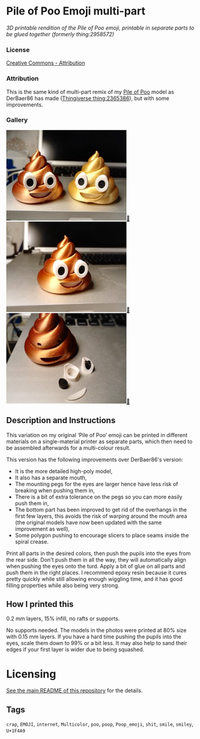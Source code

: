 # Pile of Poo Emoji multi-part
*3D printable rendition of the Pile of Poo emoji, printable in separate parts to be glued together (formerly thing:2958572)*

### License
[Creative Commons - Attribution](https://creativecommons.org/licenses/by/4.0/)

### Attribution
This is the same kind of multi-part remix of my [Pile of Poo](https://github.com/DrLex0/print3D-pile-of-poo-emoji) model as DerBaer86 has made ([Thingiverse thing:2365386](https://www.thingiverse.com/thing:2365386)), but with some improvements.

### Gallery

![Photo 1](thumbs/MultiTurd1.jpg)[🔎](images/MultiTurd1.jpg) ![Photo 2](thumbs/MultiTurd2.jpg)[🔎](images/MultiTurd2.jpg) ![Separate parts](thumbs/MultiTurd3.jpg)[🔎](images/MultiTurd3.jpg)


## Description and Instructions

This variation on my original ‘Pile of Poo’ emoji can be printed in different materials on a single-material printer as separate parts, which then need to be assembled afterwards for a multi-colour result.

This version has the following improvements over DerBaer86's version:
* It is the more detailed high-poly model,
* It also has a separate mouth,
* The mounting pegs for the eyes are larger hence have less risk of breaking when pushing them in,
* There is a bit of extra tolerance on the pegs so you can more easily push them in,
* The bottom part has been improved to get rid of the overhangs in the first few layers, this avoids the risk of warping around the mouth area (the original models have now been updated with the same improvement as well),
* Some polygon pushing to encourage slicers to place seams inside the spiral crease.

Print all parts in the desired colors, then push the pupils into the eyes from the rear side. Don't push them in all the way, they will automatically align when pushing the eyes onto the turd. Apply a bit of glue on all parts and push them in the right places. I recommend epoxy resin because it cures pretty quickly while still allowing enough wiggling time, and it has good filling properties while also being very strong.


## How I printed this

0.2 mm layers, 15% infill, no rafts or supports.

No supports needed. The models in the photos were printed at 80% size with 0.15 mm layers. If you have a hard time pushing the pupils into the eyes, scale them down to 99% or a bit less. It may also help to sand their edges if your first layer is wider due to being squashed.


# Licensing

[See the main README of this repository](https://github.com/DrLex0/print3d-pile-of-poo-emoji) for the details.


## Tags
`crap`, `EMOJI`, `internet`, `Multicolor`, `poo`, `poop`, `Poop_emoji`, `shit`, `smile`, `smiley`, `U+1F4A9`
